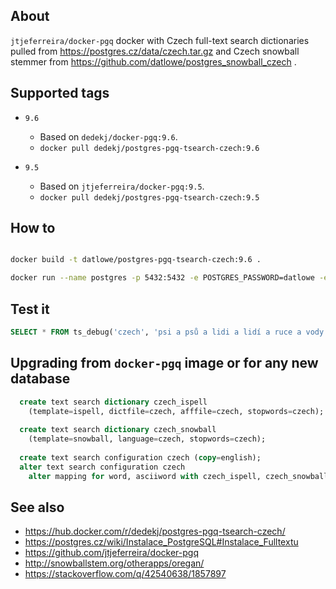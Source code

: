 ## About

`jtjeferreira/docker-pgq` docker with Czech full-text search dictionaries pulled from https://postgres.cz/data/czech.tar.gz and Czech snowball stemmer from https://github.com/datlowe/postgres_snowball_czech .

## Supported tags

* `9.6`
     * Based on `dedekj/docker-pgq:9.6`.
     * `docker pull dedekj/postgres-pgq-tsearch-czech:9.6`

* `9.5`
     * Based on `jtjeferreira/docker-pgq:9.5`.
     * `docker pull dedekj/postgres-pgq-tsearch-czech:9.5`

## How to

```bash

docker build -t datlowe/postgres-pgq-tsearch-czech:9.6 .

docker run --name postgres -p 5432:5432 -e POSTGRES_PASSWORD=datlowe -e POSTGRES_USER=datlowe datlowe/postgres-pgq-tsearch-czech:9.6

```

## Test it


```sql
SELECT * FROM ts_debug('czech', 'psi a psů a lidi a lidí a ruce a vody a Měla cholecystektomii neb cholecystektomie i  mnoho cholecystektomií');
```

## Upgrading from `docker-pgq` image or for any new database


```sql
  create text search dictionary czech_ispell
    (template=ispell, dictfile=czech, afffile=czech, stopwords=czech);
    
  create text search dictionary czech_snowball
    (template=snowball, language=czech, stopwords=czech);
    
  create text search configuration czech (copy=english);
  alter text search configuration czech
    alter mapping for word, asciiword with czech_ispell, czech_snowball;
```

## See also

* https://hub.docker.com/r/dedekj/postgres-pgq-tsearch-czech/
* https://postgres.cz/wiki/Instalace_PostgreSQL#Instalace_Fulltextu
* https://github.com/jtjeferreira/docker-pgq
* http://snowballstem.org/otherapps/oregan/
* https://stackoverflow.com/q/42540638/1857897
